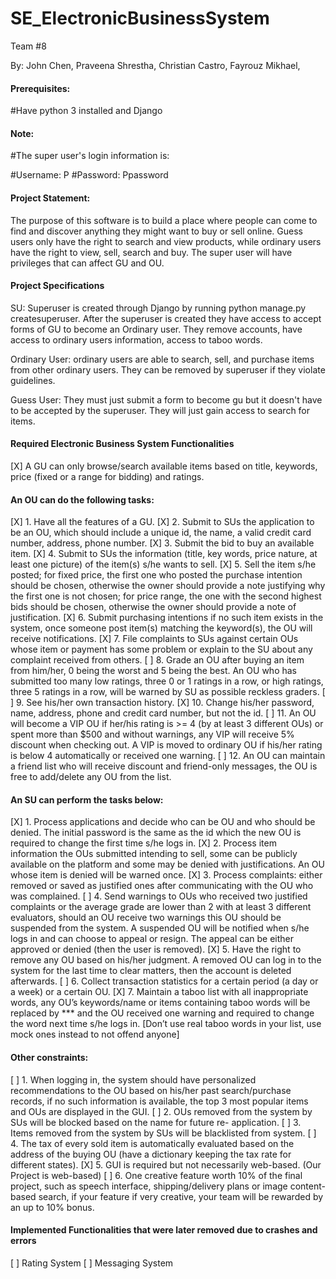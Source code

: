 # SE_ElectronicBusinessSystem
Team #8

By:
John Chen,
Praveena Shrestha,
Christian Castro,
Fayrouz Mikhael,

#### Prerequisites:
#Have python 3 installed and Django 

#### Note:
#The super user's login information is:

#Username: P
#Password: Ppassword


#### Project Statement:

The purpose of this software is to build a place where people can come to find and discover anything they might want to buy or sell online. Guess users only have the right to search and view products, while ordinary users have the right to view, sell, search and buy. 
The super user will have privileges that can affect GU and OU.

#### Project Specifications

SU: Superuser is created through Django by running python manage.py createsuperuser. After the superuser is created they have access
to accept forms of GU to become an Ordinary user. They remove accounts, have access to ordinary users information, access to taboo words. 

Ordinary User: ordinary users are able to search, sell, and purchase items from other ordinary users. They can be removed by superuser
if they violate guidelines.

Guess User: They must just submit a form to become gu but it doesn't have to be accepted by the superuser. They will just gain access to
search for items. 

#### Required Electronic Business System Functionalities
[X] A GU can only browse/search available items based on title, keywords, price (fixed or a range
for bidding) and ratings.

#### An OU can do the following tasks:
[X] 1. Have all the features of a GU.
[X] 2. Submit to SUs the application to be an OU, which should include a unique id, the name, a
valid credit card number, address, phone number.
[X] 3. Submit the bid to buy an available item.
[X] 4. Submit to SUs the information (title, key words, price nature, at least one picture) of the
item(s) s/he wants to sell.
[X] 5. Sell the item s/he posted; for fixed price, the first one who posted the purchase intention
should be chosen, otherwise the owner should provide a note justifying why the first one
is not chosen; for price range, the one with the second highest bids should be chosen,
otherwise the owner should provide a note of justification.
[X] 6. Submit purchasing intentions if no such item exists in the system, once someone post
item(s) matching the keyword(s), the OU will receive notifications.
[X] 7. File complaints to SUs against certain OUs whose item or payment has some problem or
explain to the SU about any complaint received from others.
[ ] 8. Grade an OU after buying an item from him/her, 0 being the worst and 5 being the best.
An OU who has submitted too many low ratings, three 0 or 1 ratings in a row, or high
ratings, three 5 ratings in a row, will be warned by SU as possible reckless graders.
[ ] 9. See his/her own transaction history.
[X] 10. Change his/her password, name, address, phone and credit card number, but not the id.
[ ] 11. An OU will become a VIP OU if her/his rating is &gt;= 4 (by at least 3 different OUs) or
spent more than $500 and without warnings, any VIP will receive 5% discount when
checking out. A VIP is moved to ordinary OU if his/her rating is below 4 automatically
or received one warning.
[ ] 12. An OU can maintain a friend list who will receive discount and friend-only messages, the
OU is free to add/delete any OU from the list.

#### An SU can perform the tasks below:
[X] 1. Process applications and decide who can be OU and who should be denied. The initial
password is the same as the id which the new OU is required to change the first time s/he
logs in.
[X] 2. Process item information the OUs submitted intending to sell, some can be publicly
available on the platform and some may be denied with justifications. An OU whose item
is denied will be warned once.
[X] 3. Process complaints: either removed or saved as justified ones after communicating with
the OU who was complained.
[ ] 4. Send warnings to OUs who received two justified complaints or the average grade are
lower than 2 with at least 3 different evaluators, should an OU receive two warnings this
OU should be suspended from the system. A suspended OU will be notified when s/he
logs in and can choose to appeal or resign. The appeal can be either approved or denied
(then the user is removed).
[X] 5. Have the right to remove any OU based on his/her judgment. A removed OU can log in
to the system for the last time to clear matters, then the account is deleted afterwards.
[ ] 6. Collect transaction statistics for a certain period (a day or a week) or a certain OU.
[X] 7. Maintain a taboo list with all inappropriate words, any OU’s keywords/name or items
containing taboo words will be replaced by *** and the OU received one warning and
required to change the word next time s/he logs in. [Don’t use real taboo words in your
list, use mock ones instead to not offend anyone]

#### Other constraints:
[ ] 1. When logging in, the system should have personalized recommendations to the OU based
on his/her past search/purchase records, if no such information is available, the top 3
most popular items and OUs are displayed in the GUI.
[ ] 2. OUs removed from the system by SUs will be blocked based on the name for future re-
application.
[ ] 3. Items removed from the system by SUs will be blacklisted from system.
[ ] 4. The tax of every sold item is automatically evaluated based on the address of the buying
OU (have a dictionary keeping the tax rate for different states).
[X] 5. GUI is required but not necessarily web-based. (Our Project is web-based)
[ ] 6. One creative feature worth 10% of the final project, such as speech interface,
shipping/delivery plans or image content-based search, if your feature if very creative,
your team will be rewarded by an up to 10% bonus.

#### Implemented Functionalities that were later removed due to crashes and errors
[ ] Rating System
[ ] Messaging System
